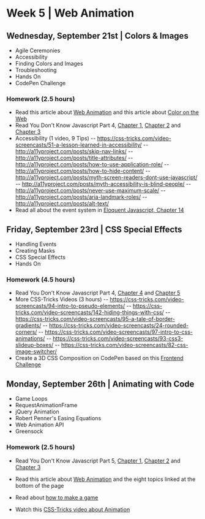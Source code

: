 
# Week 5 | Web Animation

## Wednesday, September 21st | Colors & Images

- Agile Ceremonies
- Accessibility
- Finding Colors and Images
- Troubleshooting
- Hands On
- CodePen Challenge

### Homework (2.5 hours)

- Read this article about [Web Animation](https://medium.com/@adaptivepath/jedi-principles-of-ui-animation-2b88423b1dac#.jq1nzx2qu) and this article about [Color on the Web](https://stories.buffer.com/why-facebook-is-blue-ea8b44016ab2#.nzlz3kkh6)
- Read You Don't Know Javascript Part 4, [Chapter 1](https://github.com/getify/You-Dont-Know-JS/blob/master/types%20%26%20grammar/ch1.md), [Chapter 2](https://github.com/getify/You-Dont-Know-JS/blob/master/types%20%26%20grammar/ch2.md) and [Chapter 3](https://github.com/getify/You-Dont-Know-JS/blob/master/types%20%26%20grammar/ch3.md)
- Accessibility (1 video, 9 Tips)
-- https://css-tricks.com/video-screencasts/51-a-lesson-learned-in-accessibility/
-- http://a11yproject.com/posts/skip-nav-links/
-- http://a11yproject.com/posts/title-attributes/
-- http://a11yproject.com/posts/how-to-use-application-role/
-- http://a11yproject.com/posts/how-to-hide-content/
-- http://a11yproject.com/posts/myth-screen-readers-dont-use-javascript/
-- http://a11yproject.com/posts/myth-accessibility-is-blind-people/
-- http://a11yproject.com/posts/never-use-maximum-scale/
-- http://a11yproject.com/posts/aria-landmark-roles/
-- http://a11yproject.com/posts/alt-text/
- Read all about the event system in [Eloquent Javascript, Chapter 14](http://eloquentjavascript.net/14_event.html)


## Friday, September 23rd | CSS Special Effects

- Handling Events
- Creating Masks
- CSS Special Effects
- Hands On

### Homework (4.5 hours)

- Read You Don't Know Javascript Part 4, [Chapter 4](https://github.com/getify/You-Dont-Know-JS/blob/master/types%20%26%20grammar/ch4.md) and [Chapter 5](https://github.com/getify/You-Dont-Know-JS/blob/master/types%20%26%20grammar/ch5.md)
- More CSS-Tricks Videos (3 hours)
-- https://css-tricks.com/video-screencasts/94-intro-to-pseudo-elements/
-- https://css-tricks.com/video-screencasts/142-hiding-things-with-css/
-- https://css-tricks.com/video-screencasts/95-a-tale-of-border-gradients/
-- https://css-tricks.com/video-screencasts/24-rounded-corners/
-- https://css-tricks.com/video-screencasts/97-intro-to-css-animations/
-- https://css-tricks.com/video-screencasts/93-css3-slideup-boxes/
-- https://css-tricks.com/video-screencasts/82-css-image-switcher/
- Create a 3D CSS Composition on CodePen based on this [Frontend Challenge](https://www.smashingmagazine.com/2016/07/front-end-challenge-accepted-css-3d-cube/)



## Monday, September 26th | Animating with Code

- Game Loops
- RequestAnimationFrame
- jQuery Animation
- Robert Penner's Easing Equations
- Web Animation API
- Greensock


### Homework (2.5 hours)

- Read You Don't Know Javascript Part 5, [Chapter 1](https://github.com/getify/You-Dont-Know-JS/blob/master/async%20%26%20performance/ch1.md), [Chapter 2](https://github.com/getify/You-Dont-Know-JS/blob/master/async%20%26%20performance/ch2.md) and [Chapter 3](https://github.com/getify/You-Dont-Know-JS/blob/master/async%20%26%20performance/ch3.md) 
- Read this article about [Web Animation](https://developers.google.com/web/fundamentals/design-and-ui/animations/?hl=en) and the eight topics linked at the bottom of the page
- Read about [how to make a game](http://eloquentjavascript.net/15_game.html)

- Watch this [CSS-Tricks video about Animation](https://css-tricks.com/video-screencasts/79-complete-jquery-animations/)




